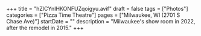 +++
title = "hZlCYnIHKONFUZqoigyu.avif"
draft = false
tags = ["Photos"]
categories = ["Pizza Time Theatre"]
pages = ["Milwaukee, WI (2701 S Chase Ave)"]
startDate = ""
description = "Milwaukee's show room in 2022, after the remodel in 2015."
+++
